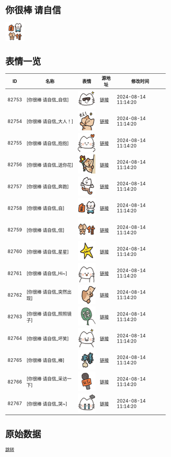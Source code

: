 # 你很棒 请自信

<img src="./cover.png" height="60" alt="cover" />

# 表情一览

|ID|名称|表情|源地址|修改时间|
|----|----|----|----|----|
|82753|[你很棒 请自信_自信]|<img src="./pic/082753_%5B你很棒 请自信_自信%5D.png" height="60" alt="自信"/>|[链接](https://i0.hdslb.com/bfs/garb/594795384b4c5632c6ade9f9b73f4c1390227e7e.png)|2024-08-14 11:14:20|
|82754|[你很棒 请自信_大人！]|<img src="./pic/082754_%5B你很棒 请自信_大人！%5D.png" height="60" alt="大人！"/>|[链接](https://i0.hdslb.com/bfs/garb/5f2885c4942b5035938f2f658be0afd3fbbf8884.png)|2024-08-14 11:14:20|
|82755|[你很棒 请自信_抱抱]|<img src="./pic/082755_%5B你很棒 请自信_抱抱%5D.png" height="60" alt="抱抱"/>|[链接](https://i0.hdslb.com/bfs/garb/9b1281e077e08b77f8a4e42a80a335d392ae7c27.png)|2024-08-14 11:14:20|
|82756|[你很棒 请自信_送你花]|<img src="./pic/082756_%5B你很棒 请自信_送你花%5D.png" height="60" alt="送你花"/>|[链接](https://i0.hdslb.com/bfs/garb/d43da333823d43071a64306c99e650f8eb019d4c.png)|2024-08-14 11:14:20|
|82757|[你很棒 请自信_奔跑]|<img src="./pic/082757_%5B你很棒 请自信_奔跑%5D.png" height="60" alt="奔跑"/>|[链接](https://i0.hdslb.com/bfs/garb/32aecd86e69003962474a9c8877343086d5f40ff.png)|2024-08-14 11:14:20|
|82758|[你很棒 请自信_自]|<img src="./pic/082758_%5B你很棒 请自信_自%5D.png" height="60" alt="自"/>|[链接](https://i0.hdslb.com/bfs/garb/cd7640ed8e97dd672d934246faa75392a0b9aa07.png)|2024-08-14 11:14:20|
|82759|[你很棒 请自信_信]|<img src="./pic/082759_%5B你很棒 请自信_信%5D.png" height="60" alt="信"/>|[链接](https://i0.hdslb.com/bfs/garb/f820e02c7d19150e60ab3833379caedf5f794537.png)|2024-08-14 11:14:20|
|82760|[你很棒 请自信_星星]|<img src="./pic/082760_%5B你很棒 请自信_星星%5D.png" height="60" alt="星星"/>|[链接](https://i0.hdslb.com/bfs/garb/0938df47e7f367c105347617162b133b1eb1fa0e.png)|2024-08-14 11:14:20|
|82761|[你很棒 请自信_Hi~]|<img src="./pic/082761_%5B你很棒 请自信_Hi~%5D.png" height="60" alt="Hi~"/>|[链接](https://i0.hdslb.com/bfs/garb/70353a65e74c205f43ded4c247405652b77b8a7d.png)|2024-08-14 11:14:20|
|82762|[你很棒 请自信_突然出现]|<img src="./pic/082762_%5B你很棒 请自信_突然出现%5D.png" height="60" alt="突然出现"/>|[链接](https://i0.hdslb.com/bfs/garb/2b17ddf9da25bb8b70d061ac2bd2b7d18a919ac5.png)|2024-08-14 11:14:20|
|82763|[你很棒 请自信_照照镜子]|<img src="./pic/082763_%5B你很棒 请自信_照照镜子%5D.png" height="60" alt="照照镜子"/>|[链接](https://i0.hdslb.com/bfs/garb/365d7473e8c2fb9edf0f81350d52aead002a878e.png)|2024-08-14 11:14:20|
|82764|[你很棒 请自信_坏笑]|<img src="./pic/082764_%5B你很棒 请自信_坏笑%5D.png" height="60" alt="坏笑"/>|[链接](https://i0.hdslb.com/bfs/garb/a79703046ea0a7aa29896547383a0264665b9f3b.png)|2024-08-14 11:14:20|
|82765|[你很棒 请自信_棒]|<img src="./pic/082765_%5B你很棒 请自信_棒%5D.png" height="60" alt="棒"/>|[链接](https://i0.hdslb.com/bfs/garb/092501201f789dfc0a05bf5ec838c74e34a960a1.png)|2024-08-14 11:14:20|
|82766|[你很棒 请自信_采访一下]|<img src="./pic/082766_%5B你很棒 请自信_采访一下%5D.png" height="60" alt="采访一下"/>|[链接](https://i0.hdslb.com/bfs/garb/b850ebd42ea001da67da806fdce5b23a2520d167.png)|2024-08-14 11:14:20|
|82767|[你很棒 请自信_哭~]|<img src="./pic/082767_%5B你很棒 请自信_哭~%5D.png" height="60" alt="哭~"/>|[链接](https://i0.hdslb.com/bfs/garb/a3640194e7ac9a3445f7ba5c3c669eafa135a510.png)|2024-08-14 11:14:20|

# 原始数据

[跳转](./raw.json)

